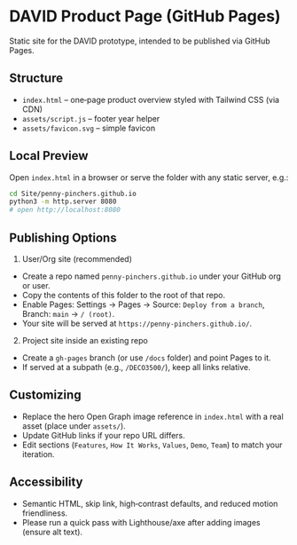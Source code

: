 # DAVID Product Page (GitHub Pages)

Static site for the DAVID prototype, intended to be published via GitHub Pages.

## Structure

- `index.html` – one‑page product overview styled with Tailwind CSS (via CDN)
- `assets/script.js` – footer year helper
- `assets/favicon.svg` – simple favicon

## Local Preview

Open `index.html` in a browser or serve the folder with any static server, e.g.:

```bash
cd Site/penny-pinchers.github.io
python3 -m http.server 8080
# open http://localhost:8080
```

## Publishing Options

1) User/Org site (recommended)
- Create a repo named `penny-pinchers.github.io` under your GitHub org or user.
- Copy the contents of this folder to the root of that repo.
- Enable Pages: Settings → Pages → Source: `Deploy from a branch`, Branch: `main` → `/ (root)`.
- Your site will be served at `https://penny-pinchers.github.io/`.

2) Project site inside an existing repo
- Create a `gh-pages` branch (or use `/docs` folder) and point Pages to it.
- If served at a subpath (e.g., `/DECO3500/`), keep all links relative.

## Customizing

- Replace the hero Open Graph image reference in `index.html` with a real asset (place under `assets/`).
- Update GitHub links if your repo URL differs.
- Edit sections (`Features`, `How It Works`, `Values`, `Demo`, `Team`) to match your iteration.

## Accessibility

- Semantic HTML, skip link, high‑contrast defaults, and reduced motion friendliness.
- Please run a quick pass with Lighthouse/axe after adding images (ensure alt text).
